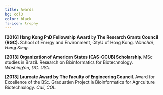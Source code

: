 ```yaml
---
title: Awards
bg: col3
color: black
fa-icon: trophy
---
```


<p>
	<i class="fa fa-shield" aria-hidden="true"></i> <strong>[2016] Hong Kong PhD Fellowship Award by The Research Grants Council (RGC). </strong> 
	School of Energy and Environment, CityU of Hong Kong. <em>Wanchai, Hong Kong.</em>
	</p>


<p>
	<i class="fa fa-shield" aria-hidden="true"></i> <strong>[2013] Organization of American States (OAS-GCUB) Scholarship. </strong> 
	MSc studies in Brazil. Research on Bioinformatics for Biotechnology. <em>Washington, DC. USA.</em>
	</p>

<p>
	<i class="fa fa-shield" aria-hidden="true"></i> <strong>[2013] Laureate Award by The Faculty of Engineering Council. </strong> 
	Award for Excellence of the BSc. Graduation Project in Bioinformatics for Agriculture Biotechnology. <em>Cali, COL.</em>
	</p>





